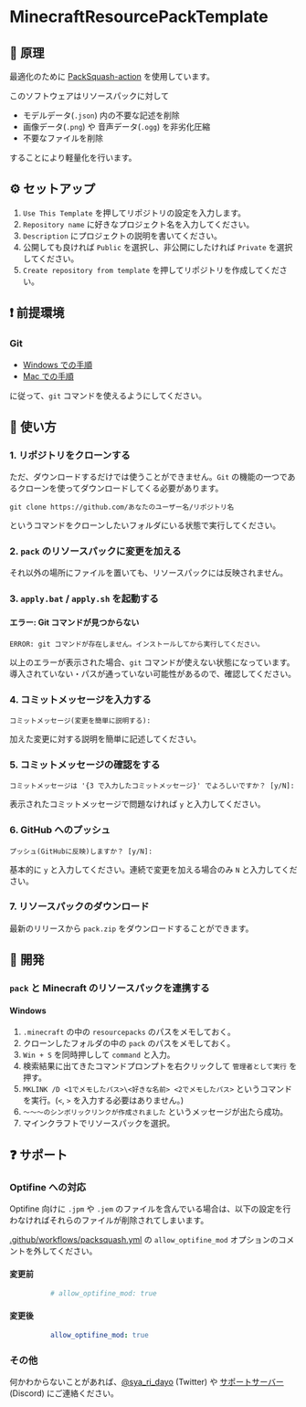 # MinecraftResourcePackTemplate

## 👀 原理

最適化のために [PackSquash-action](https://github.com/ComunidadAylas/PackSquash-action) を使用しています。

このソフトウェアはリソースパックに対して

- モデルデータ(`.json`) 内の不要な記述を削除
- 画像データ(`.png`) や 音声データ(`.ogg`) を非劣化圧縮
- 不要なファイルを削除

することにより軽量化を行います。

## ⚙ セットアップ

1. `Use This Template` を押してリポジトリの設定を入力します。
2. `Repository name` に好きなプロジェクト名を入力してください。
3. `Description` にプロジェクトの説明を書いてください。
4. 公開しても良ければ `Public` を選択し、非公開にしたければ `Private` を選択してください。
5. `Create repository from template` を押してリポジトリを作成してください。

## ❗ 前提環境

### Git

- [Windows での手順](https://qiita.com/elu_jaune/items/280b4773a3a66c7956fe)
- [Mac での手順](https://qiita.com/suke_masa/items/4bed855628f7414293f8)

に従って、`git` コマンドを使えるようにしてください。

## 📖 使い方

### 1. リポジトリをクローンする

ただ、ダウンロードするだけでは使うことができません。`Git` の機能の一つであるクローンを使ってダウンロードしてくる必要があります。

```shell
git clone https://github.com/あなたのユーザー名/リポジトリ名
```

というコマンドをクローンしたいフォルダにいる状態で実行してください。

### 2. `pack` のリソースパックに変更を加える
それ以外の場所にファイルを置いても、リソースパックには反映されません。

### 3. `apply.bat` / `apply.sh` を起動する

#### エラー: Git コマンドが見つからない

```
ERROR: git コマンドが存在しません。インストールしてから実行してください。
```

以上のエラーが表示された場合、`git` コマンドが使えない状態になっています。導入されていない・パスが通っていない可能性があるので、確認してください。

### 4. コミットメッセージを入力する

```
コミットメッセージ(変更を簡単に説明する):
```

加えた変更に対する説明を簡単に記述してください。

### 5. コミットメッセージの確認をする

```
コミットメッセージは '{3 で入力したコミットメッセージ}' でよろしいですか？ [y/N]: 
```

表示されたコミットメッセージで問題なければ `y` と入力してください。

### 6. GitHub へのプッシュ

```
プッシュ(GitHubに反映)しますか？ [y/N]: 
```

基本的に `y` と入力してください。連続で変更を加える場合のみ `N` と入力してください。

### 7. リソースパックのダウンロード

最新のリリースから `pack.zip` をダウンロードすることができます。

## 🔧 開発

### `pack` と Minecraft のリソースパックを連携する

#### Windows

1. `.minecraft` の中の `resourcepacks` のパスをメモしておく。
2. クローンしたフォルダの中の `pack` のパスをメモしておく。
3. `Win + S` を同時押しして `command` と入力。
4. 検索結果に出てきたコマンドプロンプトを右クリックして `管理者として実行` を押す。
5. `MKLINK /D <1でメモしたパス>\<好きな名前> <2でメモしたパス>` というコマンドを実行。(`<`, `>` を入力する必要はありません。)
6. `～～～のシンボリックリンクが作成されました` というメッセージが出たら成功。
7. マインクラフトでリソースパックを選択。

## ❓ サポート

### Optifine への対応

Optifine 向けに `.jpm` や `.jem` のファイルを含んでいる場合は、以下の設定を行わなければそれらのファイルが削除されてしまいます。

[.github/workflows/packsquash.yml](.github/workflows/packsquash.yml) の `allow_optifine_mod` オプションのコメントを外してください。

#### 変更前
```yml
          # allow_optifine_mod: true
```

#### 変更後
```yml
          allow_optifine_mod: true
```

### その他

何かわからないことがあれば、[@sya_ri_dayo](https://twitter.com/sya_ri_dayo) (Twitter) や [サポートサーバー](https://link.s7a.dev/discord) (Discord) にご連絡ください。
